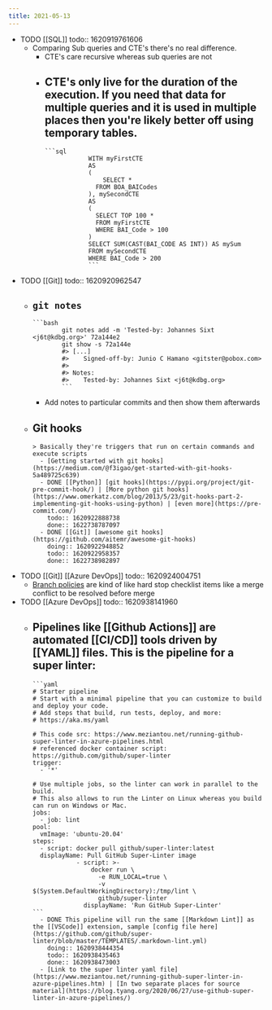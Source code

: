 ```yaml
---
title: 2021-05-13
---
```


- TODO [[SQL]]
  todo:: 1620919761606
	- Comparing Sub queries and CTE's there's no real difference.
		- CTE's care recursive whereas sub queries are not
		- CTE's only live for the duration of the execution. If you need that data for multiple queries and it is used in multiple places then you're likely better off using temporary tables.
			-
			  ```sql
			  			  WITH myFirstCTE
			  			  AS
			  			  (
			  			      SELECT * 
			  			  	FROM BOA_BAICodes
			  			  ), mySecondCTE
			  			  AS
			  			  (
			  			  	SELECT TOP 100 *
			  			  	FROM myFirstCTE
			  			  	WHERE BAI_Code > 100
			  			  )
			  			  SELECT SUM(CAST(BAI_CODE AS INT)) AS mySum
			  			  FROM mySecondCTE
			  			  WHERE BAI_Code > 200
			  			  ```
- TODO [[Git]]
  todo:: 1620920962547
	- `git notes`
		-
		  ```bash
		  		  git notes add -m 'Tested-by: Johannes Sixt <j6t@kdbg.org>' 72a144e2
		  		  git show -s 72a144e
		  		  #> [...]
		  		  #>    Signed-off-by: Junio C Hamano <gitster@pobox.com>
		  		  #>
		  		  #> Notes:
		  		  #>    Tested-by: Johannes Sixt <j6t@kdbg.org>
		  		  ```
		- Add notes to particular commits and then show them afterwards
	- Git hooks
		-
		  > Basically they're triggers that run on certain commands and execute scripts
			- [Getting started with git hooks](https://medium.com/@f3igao/get-started-with-git-hooks-5a489725c639)
			- DONE [[Python]] [git hooks](https://pypi.org/project/git-pre-commit-hook/) | [More python git hooks](https://www.omerkatz.com/blog/2013/5/23/git-hooks-part-2-implementing-git-hooks-using-python) | [even more](https://pre-commit.com/)
			  todo:: 1620922888738
			  done:: 1622738787097
			- DONE [[Git]] [awesome git hooks](https://github.com/aitemr/awesome-git-hooks)
			  doing:: 1620922948852
			  todo:: 1620922958357
			  done:: 1622738982897
- TODO [[Git]] [[Azure DevOps]]
  todo:: 1620924004751
	- [Branch policies](https://docs.microsoft.com/en-us/azure/devops/repos/git/branch-policies?view=azure-devops) are kind of like hard stop checklist items like a merge conflict to be resolved before merge
- TODO [[Azure DevOps]]
  todo:: 1620938141960
	- Pipelines like [[Github Actions]] are automated [[CI/CD]] tools driven by [[YAML]] files. This is the pipeline for a super linter:
		-
		  ```yaml
		  # Starter pipeline
		  # Start with a minimal pipeline that you can customize to build and deploy your code.
		  # Add steps that build, run tests, deploy, and more:
		  # https://aka.ms/yaml
		  		  
		  # This code src: https://www.meziantou.net/running-github-super-linter-in-azure-pipelines.html
		  # referenced docker container script: https://github.com/github/super-linter
		  trigger:
		    - '*'
		  		  
		  # Use multiple jobs, so the linter can work in parallel to the build.
		  # This also allows to run the Linter on Linux whereas you build can run on Windows or Mac.
		  jobs:
		    - job: lint
		  pool:
		    vmImage: 'ubuntu-20.04'
		  steps:
		    - script: docker pull github/super-linter:latest
		    displayName: Pull GitHub Super-Linter image
		  		      - script: >-
		  		          docker run \
		  		            -e RUN_LOCAL=true \
		  		            -v $(System.DefaultWorkingDirectory):/tmp/lint \
		  		            github/super-linter
		  		        displayName: 'Run GitHub Super-Linter'
		  ```
			- DONE This pipeline will run the same [[Markdown Lint]] as the [[VSCode]] extension, sample [config file here](https://github.com/github/super-linter/blob/master/TEMPLATES/.markdown-lint.yml)
			  doing:: 1620938444354
			  todo:: 1620938435463
			  done:: 1620938473003
			- [Link to the super linter yaml file](https://www.meziantou.net/running-github-super-linter-in-azure-pipelines.htm) | [In two separate places for source material](https://blog.tyang.org/2020/06/27/use-github-super-linter-in-azure-pipelines/)